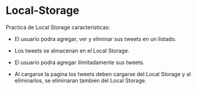 # Local-Storage

Practica de Local Storage caracteristicas:

- El usuario podra agregar, ver y eliminar sus tweets en un listado.

- Los tweets se almacenan en el Local Storage.

- El usuario podra agregar ilimitadamente sus tweets.

- Al cargarse la pagina los tweets deben cargarse del Local Storage y al eliminarlos, se eliminaran tambien del Local Storage.

